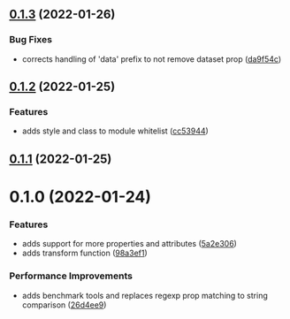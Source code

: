 ## [0.1.3](https://github.com/geotrev/snabbdom-transform-jsx-props/compare/0.1.2...0.1.3) (2022-01-26)


### Bug Fixes

* corrects handling of 'data' prefix to not remove dataset prop ([da9f54c](https://github.com/geotrev/snabbdom-transform-jsx-props/commit/da9f54cf53f646af332d9c383323d5680ee22870))

## [0.1.2](https://github.com/geotrev/snabbdom-transform-jsx-props/compare/0.1.1...0.1.2) (2022-01-25)


### Features

* adds style and class to module whitelist ([cc53944](https://github.com/geotrev/snabbdom-transform-jsx-props/commit/cc539440710ee440fd1aa401776a0e65fbdfd3d5))

## [0.1.1](https://github.com/geotrev/snabbdom-transform-jsx-props/compare/0.1.0...0.1.1) (2022-01-25)

# 0.1.0 (2022-01-24)


### Features

* adds support for more properties and attributes ([5a2e306](https://github.com/geotrev/snabbdom-transform-jsx-props/commit/5a2e306eb6ea719a9431dad9d2c7d661d428c16a))
* adds transform function ([98a3ef1](https://github.com/geotrev/snabbdom-transform-jsx-props/commit/98a3ef14fbe077f06128c33eaf9f216aedc94cac))


### Performance Improvements

* adds benchmark tools and replaces regexp prop matching to string comparison ([26d4ee9](https://github.com/geotrev/snabbdom-transform-jsx-props/commit/26d4ee9b00ed029d04f0428b8970d65eed15a0eb))

